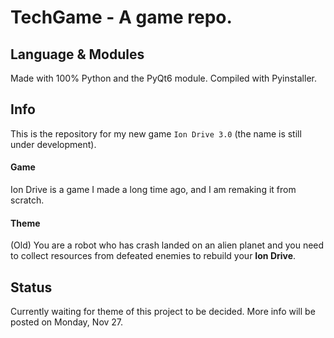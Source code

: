 # **TechGame - A game repo.**

## **Language & Modules**
Made with 100% Python and the PyQt6 module. Compiled with Pyinstaller.

## **Info**
This is the repository for my new game ```Ion Drive 3.0``` (the name is still under development).
#### Game
Ion Drive is a game I made a long time ago, and I am remaking it from scratch.
#### Theme
(Old) You are a robot who has crash landed on an alien planet and you need to collect resources from defeated enemies to rebuild your **Ion Drive**.

## **Status**
Currently waiting for theme of this project to be decided. More info will be posted on Monday, Nov 27.

